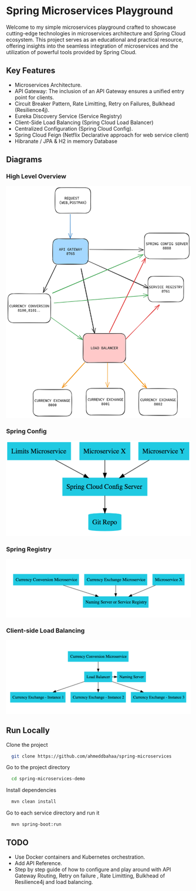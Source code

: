 
# Spring Microservices Playground

Welcome to my simple microservices playground crafted to showcase cutting-edge technologies in microservices architecture and Spring Cloud ecosystem. This project serves as an educational and practical resource, offering insights into the seamless integration of microservices and the utilization of powerful tools provided by Spring Cloud.



## Key Features

- Microservices Architecture.
- API Gateway: The inclusion of an API Gateway ensures a unified entry point for clients.
- Circuit Breaker Pattern, Rate Limitting, Retry on Failures, Bulkhead (Resilience4j).
- Eureka Discovery Service (Service Registry)
- Client-Side Load Balancing (Spring Cloud Load Balancer)
- Centralized Configuration (Spring Cloud Config).
- Spring Cloud Feign (Netflix Declarative approach for web service client)
- Hibranate / JPA & H2 in memory Database

## Diagrams
### High Level Overview 
![Overview Diagram](images/microservices-overview.png)
### Spring Config 
![Spring Config Diagram](images/spring-config.png)
### Spring Registry 
![Service Registry Diagram](images/microservices-service-registry.png)
### Client-side Load Balancing 
![Load Balancing Diagram](images/client-loadbalancing.png)



## Run Locally

Clone the project

```bash
  git clone https://github.com/ahmeddbahaa/spring-microservices
```

Go to the project directory

```bash
  cd spring-microservices-demo
```

Install dependencies

```bash
  mvn clean install
```
Go to each service directory and run it 
```bash
  mvn spring-boot:run
```


## TODO 
- Use Docker containers and Kubernetes orchestration.
- Add API Reference.
- Step by step guide of how to configure and play around with API Gateway Routing, Retry on failure , Rate Limitting, Bulkhead of Resilience4j and load balancing.